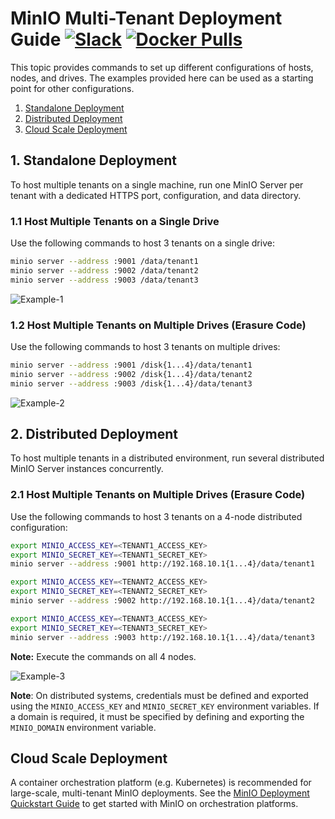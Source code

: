 # MinIO Multi-Tenant Deployment Guide [![Slack](https://slack.min.io/slack?type=svg)](https://slack.min.io) [![Docker Pulls](https://img.shields.io/docker/pulls/minio/minio.svg?maxAge=31536000)](https://hub.docker.com/r/minio/minio/)

This topic provides commands to set up different configurations of hosts, nodes, and drives. The examples provided here can be used as a starting point for other configurations.

1. [Standalone Deployment](#standalone-deployment)
2. [Distributed Deployment](#distributed-deployment)
3. [Cloud Scale Deployment](#cloud-scale-deployment)

## <a name="standalone-deployment"></a>1. Standalone Deployment

To host multiple tenants on a single machine, run one MinIO Server per tenant with a dedicated HTTPS port, configuration, and data directory.

### 1.1 Host Multiple Tenants on a Single Drive

Use the following commands to host 3 tenants on a single drive:

```sh
minio server --address :9001 /data/tenant1
minio server --address :9002 /data/tenant2
minio server --address :9003 /data/tenant3
```

![Example-1](https://github.com/minio/minio/blob/master/docs/screenshots/Example-1.jpg?raw=true)

### 1.2 Host Multiple Tenants on Multiple Drives (Erasure Code)

Use the following commands to host 3 tenants on multiple drives:

```sh
minio server --address :9001 /disk{1...4}/data/tenant1
minio server --address :9002 /disk{1...4}/data/tenant2
minio server --address :9003 /disk{1...4}/data/tenant3
```

![Example-2](https://github.com/minio/minio/blob/master/docs/screenshots/Example-2.jpg?raw=true)

## <a name="distributed-deployment"></a>2. Distributed Deployment

To host multiple tenants in a distributed environment, run several distributed MinIO Server instances concurrently.

### 2.1 Host Multiple Tenants on Multiple Drives (Erasure Code)

Use the following commands to host 3 tenants on a 4-node distributed configuration:

```sh
export MINIO_ACCESS_KEY=<TENANT1_ACCESS_KEY>
export MINIO_SECRET_KEY=<TENANT1_SECRET_KEY>
minio server --address :9001 http://192.168.10.1{1...4}/data/tenant1

export MINIO_ACCESS_KEY=<TENANT2_ACCESS_KEY>
export MINIO_SECRET_KEY=<TENANT2_SECRET_KEY>
minio server --address :9002 http://192.168.10.1{1...4}/data/tenant2

export MINIO_ACCESS_KEY=<TENANT3_ACCESS_KEY>
export MINIO_SECRET_KEY=<TENANT3_SECRET_KEY>
minio server --address :9003 http://192.168.10.1{1...4}/data/tenant3
```

**Note:** Execute the commands on all 4 nodes.

![Example-3](https://github.com/minio/minio/blob/master/docs/screenshots/Example-3.jpg?raw=true)

**Note**: On distributed systems, credentials must be defined and exported using the `MINIO_ACCESS_KEY` and  `MINIO_SECRET_KEY` environment variables. If a domain is required, it must be specified by defining and exporting the `MINIO_DOMAIN` environment variable.

## <a name="cloud-scale-deployment"></a>Cloud Scale Deployment

A container orchestration platform (e.g. Kubernetes) is recommended for large-scale, multi-tenant MinIO deployments. See the [MinIO Deployment Quickstart Guide](https://docs.min.io/docs/minio-deployment-quickstart-guide) to get started with MinIO on orchestration platforms.
